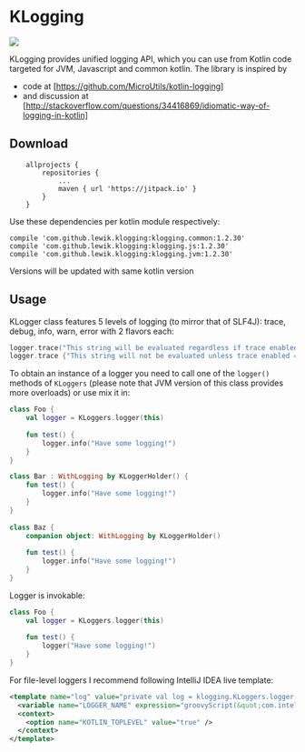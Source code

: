 # KLogging

[![](https://jitpack.io/v/lewik/klogging.svg)](https://jitpack.io/#lewik/klogging)

KLogging provides unified logging API, which you can use from Kotlin code targeted for JVM, Javascript and common kotlin.
The library is inspired by
- code at [https://github.com/MicroUtils/kotlin-logging] 
- and discussion at [http://stackoverflow.com/questions/34416869/idiomatic-way-of-logging-in-kotlin]
                                      
                                      
## Download
```
	allprojects {
		repositories {
			...
			maven { url 'https://jitpack.io' }
		}
	}
```
Use these dependencies per kotlin module respectively:
```
compile 'com.github.lewik.klogging:klogging.common:1.2.30'
compile 'com.github.lewik.klogging:klogging.js:1.2.30'
compile 'com.github.lewik.klogging:klogging.jvm:1.2.30'
```                                   
Versions will be updated with same kotlin version 

## Usage                                              
KLogger class features 5 levels of logging (to mirror that of SLF4J): trace, debug, info, warn, error with 2 flavors each:
                                              
```kotlin
logger.trace("This string will be evaluated regardless if trace enabled = ${logger.isTraceEnabled}")
logger.trace {"This string will not be evaluated unless trace enabled = ${logger.isTraceEnabled}"}
```

To obtain an instance of a logger you need to call one of the `logger()` methods of `KLoggers` 
(please note that JVM version of this class provides more overloads) or use mix it in:
 
```kotlin
class Foo {
    val logger = KLoggers.logger(this)
    
    fun test() {
        logger.info("Have some logging!")    
    }
}

class Bar : WithLogging by KLoggerHolder() {
    fun test() {
        logger.info("Have some logging!")    
    }
}
 
class Baz {
    companion object: WithLogging by KLoggerHolder() 
    
    fun test() {
        logger.info("Have some logging!")    
    }
} 

```

Logger is invokable:
```kotlin
class Foo {
    val logger = KLoggers.logger(this)
    
    fun test() {
        logger("Have some logging!")    
    }
}

```
For file-level loggers I recommend following IntelliJ IDEA live template:
```xml
<template name="log" value="private val log = klogging.KLoggers.logger(&quot;$LOGGER_NAME$&quot;)" description="Logger" toReformat="false" toShortenFQNames="true">
  <variable name="LOGGER_NAME" expression="groovyScript(&quot;com.intellij.openapi.module.ModuleUtil.findModuleForFile(_editor.virtualFile, _editor.project).name + \&quot;/\&quot; + _editor.virtualFile.name&quot;) " defaultValue="" alwaysStopAt="false" />
  <context>
    <option name="KOTLIN_TOPLEVEL" value="true" />
  </context>
</template>
```
